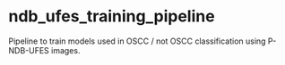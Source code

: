 # ndb_ufes_training_pipeline
Pipeline to train models used in OSCC / not OSCC classification using P-NDB-UFES images.
